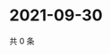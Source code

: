 # 2021-09-30

共 0 条

<!-- BEGIN WEIBO -->
<!-- 最后更新时间 Thu Sep 30 2021 20:17:49 GMT+0800 (China Standard Time) -->

<!-- END WEIBO -->
